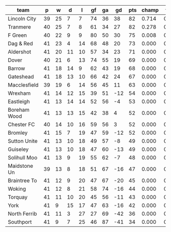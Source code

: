 |     team     | p  | w  | d  | l  | gf | ga | gd  | pts | champ | top2  | top3  | top4  |  5-7  | bot4  | bot3  | bot2  |
|--------------|----|----|----|----|----|----|-----|-----|-------|-------|-------|-------|-------|-------|-------|-------|
| Lincoln City | 39 | 25 |  7 |  7 | 74 | 36 |  38 |  82 | 0.714 | 0.983 | 1.000 | 1.000 | 0.000 | 0.000 | 0.000 | 0.000|
| Tranmere     | 40 | 25 |  7 |  8 | 61 | 34 |  27 |  82 | 0.278 | 0.930 | 0.997 | 0.999 | 0.001 | 0.000 | 0.000 | 0.000|
| F Green      | 40 | 22 |  9 |  9 | 80 | 50 |  30 |  75 | 0.008 | 0.086 | 0.808 | 0.932 | 0.066 | 0.000 | 0.000 | 0.000|
| Dag & Red    | 41 | 23 |  4 | 14 | 68 | 48 |  20 |  73 | 0.000 | 0.001 | 0.094 | 0.419 | 0.532 | 0.000 | 0.000 | 0.000|
| Aldershot    | 41 | 20 | 11 | 10 | 57 | 34 |  23 |  71 | 0.000 | 0.000 | 0.055 | 0.317 | 0.595 | 0.000 | 0.000 | 0.000|
| Dover        | 40 | 21 |  6 | 13 | 74 | 55 |  19 |  69 | 0.000 | 0.000 | 0.037 | 0.215 | 0.591 | 0.000 | 0.000 | 0.000|
| Barrow       | 41 | 18 | 14 |  9 | 62 | 43 |  19 |  68 | 0.000 | 0.000 | 0.007 | 0.076 | 0.590 | 0.000 | 0.000 | 0.000|
| Gateshead    | 41 | 18 | 13 | 10 | 66 | 42 |  24 |  67 | 0.000 | 0.000 | 0.003 | 0.030 | 0.443 | 0.000 | 0.000 | 0.000|
| Macclesfield | 39 | 19 |  6 | 14 | 56 | 45 |  11 |  63 | 0.000 | 0.000 | 0.001 | 0.012 | 0.183 | 0.000 | 0.000 | 0.000|
| Wrexham      | 41 | 14 | 12 | 15 | 39 | 51 | -12 |  54 | 0.000 | 0.000 | 0.000 | 0.000 | 0.000 | 0.000 | 0.000 | 0.000|
| Eastleigh    | 41 | 13 | 14 | 14 | 52 | 56 |  -4 |  53 | 0.000 | 0.000 | 0.000 | 0.000 | 0.000 | 0.000 | 0.000 | 0.000|
| Boreham Wood | 41 | 13 | 13 | 15 | 42 | 38 |   4 |  52 | 0.000 | 0.000 | 0.000 | 0.000 | 0.000 | 0.000 | 0.000 | 0.000|
| Chester FC   | 40 | 14 | 10 | 16 | 59 | 56 |   3 |  52 | 0.000 | 0.000 | 0.000 | 0.000 | 0.000 | 0.000 | 0.000 | 0.000|
| Bromley      | 41 | 15 |  7 | 19 | 47 | 59 | -12 |  52 | 0.000 | 0.000 | 0.000 | 0.000 | 0.000 | 0.000 | 0.000 | 0.000|
| Sutton Unite | 41 | 13 | 10 | 18 | 49 | 57 |  -8 |  49 | 0.000 | 0.000 | 0.000 | 0.000 | 0.000 | 0.004 | 0.000 | 0.000|
| Guiseley     | 41 | 13 | 10 | 18 | 47 | 60 | -13 |  49 | 0.000 | 0.000 | 0.000 | 0.000 | 0.000 | 0.014 | 0.002 | 0.000|
| Solihull Moo | 41 | 13 |  9 | 19 | 55 | 62 |  -7 |  48 | 0.000 | 0.000 | 0.000 | 0.000 | 0.000 | 0.024 | 0.003 | 0.000|
| Maidstone Un | 39 | 13 |  8 | 18 | 51 | 67 | -16 |  47 | 0.000 | 0.000 | 0.000 | 0.000 | 0.000 | 0.064 | 0.013 | 0.000|
| Braintree To | 41 | 12 |  9 | 20 | 47 | 67 | -20 |  45 | 0.000 | 0.000 | 0.000 | 0.000 | 0.000 | 0.306 | 0.115 | 0.002|
| Woking       | 41 | 12 |  8 | 21 | 58 | 74 | -16 |  44 | 0.000 | 0.000 | 0.000 | 0.000 | 0.000 | 0.434 | 0.215 | 0.006|
| Torquay      | 41 | 11 | 10 | 20 | 45 | 56 | -11 |  43 | 0.000 | 0.000 | 0.000 | 0.000 | 0.000 | 0.463 | 0.193 | 0.013|
| York         | 41 |  9 | 15 | 17 | 47 | 63 | -16 |  42 | 0.000 | 0.000 | 0.000 | 0.000 | 0.000 | 0.693 | 0.469 | 0.025|
| North Ferrib | 41 | 11 |  3 | 27 | 27 | 69 | -42 |  36 | 0.000 | 0.000 | 0.000 | 0.000 | 0.000 | 0.998 | 0.990 | 0.958|
| Southport    | 41 |  9 |  7 | 25 | 46 | 87 | -41 |  34 | 0.000 | 0.000 | 0.000 | 0.000 | 0.000 | 1.000 | 1.000 | 0.997|
